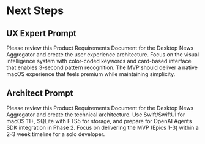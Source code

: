 # Next Steps

## UX Expert Prompt

Please review this Product Requirements Document for the Desktop News Aggregator and create the user experience architecture. Focus on the visual intelligence system with color-coded keywords and card-based interface that enables 3-second pattern recognition. The MVP should deliver a native macOS experience that feels premium while maintaining simplicity.

## Architect Prompt

Please review this Product Requirements Document for the Desktop News Aggregator and create the technical architecture. Use Swift/SwiftUI for macOS 11+, SQLite with FTS5 for storage, and prepare for OpenAI Agents SDK integration in Phase 2. Focus on delivering the MVP (Epics 1-3) within a 2-3 week timeline for a solo developer.